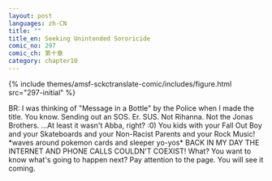 ```yaml
---
layout: post
languages: zh-CN
title: ""
title_en: Seeking Unintended Sororicide
comic_no: 297
comic_ch: 第十章
category: chapter10
---
```

{% include themes/amsf-sckctranslate-comic/includes/figure.html src="297-initial" %}

BR: I was thinking of "Message in a Bottle" by the Police when I made the title. You know. Sending out an SOS. Er. SUS. Not Rihanna. Not the Jonas Brothers. ...At least it wasn't Abba, right? :0) You kids with your Fall Out Boy and your Skateboards and your Non-Racist Parents and your Rock Music! \*waves around pokemon cards and sleeper yo-yos\* BACK IN MY DAY THE INTERNET AND PHONE CALLS COULDN'T COEXIST! What? You want to know what's going to happen next? Pay attention to the page. You will see it coming.
